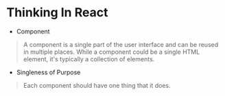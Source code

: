 # Thinking In React

* Component

>A component is a single part of the user interface and can be reused in multiple places. While a component could be a single HTML element, it's typically a collection of elements.

* Singleness of Purpose

>Each component should have one thing that it does.